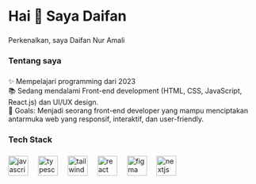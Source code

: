 <h1 align="left">Hai 👋 Saya Daifan</h1>

###

<p align="left">Perkenalkan, saya Daifan Nur Amali</p>

###

<h3 align="left">Tentang saya</h3>

###

<p align="left">✨ Mempelajari programming dari 2023<br>📚 Sedang mendalami Front-end development (HTML, CSS, JavaScript, React.js) dan UI/UX design.<br>🎯 Goals: Menjadi seorang front-end developer yang mampu menciptakan antarmuka web yang responsif, interaktif, dan user-friendly.</p>

###

<h3 align="left">Tech Stack</h3>

###

<div align="left">
  <img src="https://skillicons.dev/icons?i=js" height="40" alt="javascript logo"  />
  <img width="12" />
  <img src="https://skillicons.dev/icons?i=ts" height="40" alt="typescript logo"  />
  <img width="12" />
  <img src="https://skillicons.dev/icons?i=tailwind" height="40" alt="tailwindcss logo"  />
  <img width="12" />
  <img src="https://skillicons.dev/icons?i=react" height="40" alt="react logo"  />
  <img width="12" />
  <img src="https://skillicons.dev/icons?i=figma" height="40" alt="figma logo"  />
  <img width="12" />
  <img src="https://skillicons.dev/icons?i=nextjs" height="40" alt="nextjs logo"  />
</div>

###
